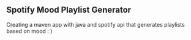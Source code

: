 ## Spotify Mood Playlist Generator
Creating a maven app with java and spotify api that generates playlists based on mood : )